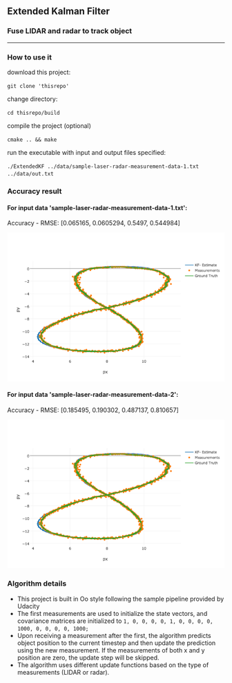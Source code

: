 ## Extended Kalman Filter

### Fuse LIDAR and radar to track object

---


[//]: # (Image References)
[out1]: ./images/out1.png
[out2]: ./images/out1.png


### How to use it

download this project:

`git clone 'thisrepo'`

change directory:

`cd thisrepo/build`

compile the project (optional)

`cmake .. && make`

run the executable with input and output files specified:

`./ExtendedKF ../data/sample-laser-radar-measurement-data-1.txt ../data/out.txt`

### Accuracy result
#### For input data 'sample-laser-radar-measurement-data-1.txt':

Accuracy - RMSE:
[0.065165, 0.0605294, 0.5497, 0.544984]

![alt text][out1]


#### For input data 'sample-laser-radar-measurement-data-2':

Accuracy - RMSE:
[0.185495, 0.190302, 0.487137, 0.810657]

![alt text][out2]

###  Algorithm details

* This project is built in Oo style following the sample pipeline provided by Udacity
* The first measurements are used to initialize the state vectors, and covariance matrices are initialized to
`1, 0, 0, 0,
0, 1, 0, 0,
0, 0, 1000, 0,
0, 0, 0, 1000;`
* Upon receiving a measurement after the first, the algorithm predicts object position to the current timestep and then update the prediction using the new measurement. If the measurements of both x and y position are zero, the update step will be skipped.
* The algorithm uses different update functions based on the type of measurements (LIDAR or radar).
